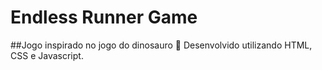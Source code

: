 # Endless Runner Game
##Jogo inspirado no jogo do dinosauro :volcano:
Desenvolvido utilizando HTML, CSS e Javascript.
